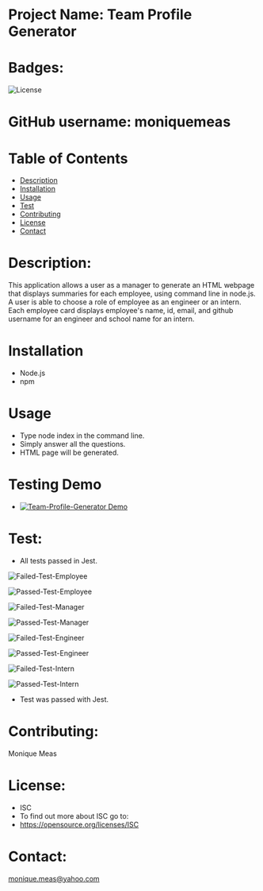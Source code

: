 # Project Name: Team Profile Generator


  # Badges: 
  ![License](https://img.shields.io/badge/License-ISC-blue.svg)


  # GitHub username: moniquemeas
    
  # Table of Contents
  * [Description](#description)
  * [Installation](#installation)
  * [Usage](#usage)
  * [Test](#test)
  * [Contributing](#contributing)
  * [License](#license)
  * [Contact](#contact)

  # Description:
  
  This application allows a user as a manager to generate an HTML webpage that displays summaries for each employee, using command line in node.js. A user is able to choose a role of employee as an engineer or an intern. Each employee card displays employee's name, id, email, and github username for an engineer and school name for an intern. 
    
  # Installation
  * Node.js
  * npm 
    
  # Usage
  * Type node index in the command line.
  * Simply answer all the questions.
  * HTML page will be generated. 
    
  # Testing Demo
  * [![Team-Profile-Generator Demo](https://drive.google.com/file/d/1_r7qQcusHRLaMC7waZohquXdjLR-ub2L/view)](https://drive.google.com/file/d/1_r7qQcusHRLaMC7waZohquXdjLR-ub2L/view)

  # Test:
   * All tests passed in Jest.
   
  ![Failed-Test-Employee](./src/images/failed-emplyoee.jpg)

  ![Passed-Test-Employee](./src/images/passed-employee.jpg)

  ![Failed-Test-Manager](./src/images/failed-manager.jpg)

  ![Passed-Test-Manager](./src/images/passed-manager.jpg)

  ![Failed-Test-Engineer](./src/images/failed-engineer.jpg)

  ![Passed-Test-Engineer](./src/images/passed-engineer.jpg)

  ![Failed-Test-Intern](./src/images/failed-intern.jpg)

  ![Passed-Test-Intern](./src/images/passed-intern.jpg)

 

  * Test was passed with Jest.
  
    
  # Contributing:
  Monique Meas
    
  # License:
  * ISC
  * To find out more about ISC go to:
  * https://opensource.org/licenses/ISC
    
  # Contact:
  monique.meas@yahoo.com